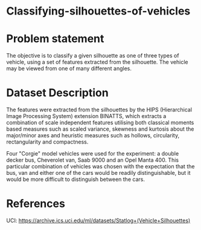 # Classifying-silhouettes-of-vehicles

# Problem statement

The objective is to classify a given silhouette as one of three types of vehicle, using a set of features extracted from 
the silhouette. The vehicle may be viewed from one of many different angles.

# Dataset Description

The features were extracted from the silhouettes by the HIPS (Hierarchical Image Processing System) extension BINATTS,
which extracts a combination of scale independent features utilising both classical moments based measures such as scaled 
variance, skewness and kurtosis about the major/minor axes and heuristic measures such as hollows, 
circularity, rectangularity and compactness. 

Four "Corgie" model vehicles were used for the experiment: a double decker bus, Cheverolet van, Saab 9000 and an 
Opel Manta 400. This particular combination of vehicles was chosen with the expectation that the bus, van and either one 
of the cars would be readily distinguishable, but it would be more difficult to distinguish between the cars. 

# References
UCI: https://archive.ics.uci.edu/ml/datasets/Statlog+(Vehicle+Silhouettes)
